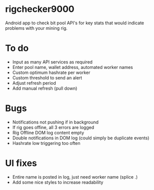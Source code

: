 # rigchecker9000
Android app to check bit pool API's for key stats that would indicate problems with your mining rig. 


# To do
- Input as many API services as required
- Enter pool name, wallet address, automated worker names
- Custom optimum hashrate per worker
- Custom threshold to send an alert
- Adjust refresh period
- Add manual refresh (pull down)

# Bugs
- Notifications not pushing if in background
- If rig goes offine, all 3 errors are logged
- Rig Offline DOM log content empty
- Double notifications in DOM log (could simply be duplicate events)
- Hashrate low triggering too often

# UI fixes 
- Entire name is posted in log, just need worker name (splice .)
- Add some nice styles to increase readability

